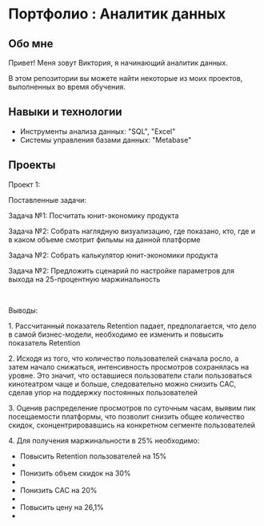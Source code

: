 # Портфолио : Аналитик данных

## Обо мне

Привет! Меня зовут Виктория, я начинающий аналитик данных.

В этом репозитории вы можете найти некоторые из моих проектов, выполненных во время обучения.
<br>

## Навыки и технологии
- Инструменты анализа данных: "SQL", "Excel"
- Системы управления базами данных: "Metabase"


## Проекты
<p> Проект 1: <p>
<p> Поставленные задачи: <p>
<p> Задача №1: Посчитать юнит-экономику продукта <p>
<p> Задача №2: Собрать наглядную визуализацию, где показано, кто, где и в каком объеме смотрит фильмы на данной платформе <p>
<p> Задача №2: Собрать калькулятор юнит-экономики продукта <p>
<p> Задача №2: Предложить сценарий по настройке параметров для выхода на 25-процентную маржинальность <p>
<br>
<p> Выводы: <p>
<p> 1. Рассчитанный показатель Retention падает, предполагается, что дело в самой бизнес-модели, необходимо ее изменить и повысить показатель Retention <p>
<p> 2. Исходя из того, что количество пользователей сначала росло, а затем начало снижаться, интенсивность просмотров сохранялась на уровне. Это значит, что оставшиеся пользователи стали пользоваться кинотеатром чаще и больше, следовательно можно снизить CAC, сделав упор на поддержку постоянных пользователей <p>
<p> 3. Оценив распределение просмотров по суточным часам, выявим пик посещаемости платформы, что позволит снизить общее количество скидок, сконцентрировавшись на конкретном сегменте пользователей
<p> 4. Для получения маржинальности в 25% необходимо:
<ul>
    <li>Повысить Retention пользователей на 15%<li>
    <li>Понизить объем скидок на 30%<li>
    <li>Понизить CAC на 20%<li>
    <li>Повысить цену на 26,1%<li>
